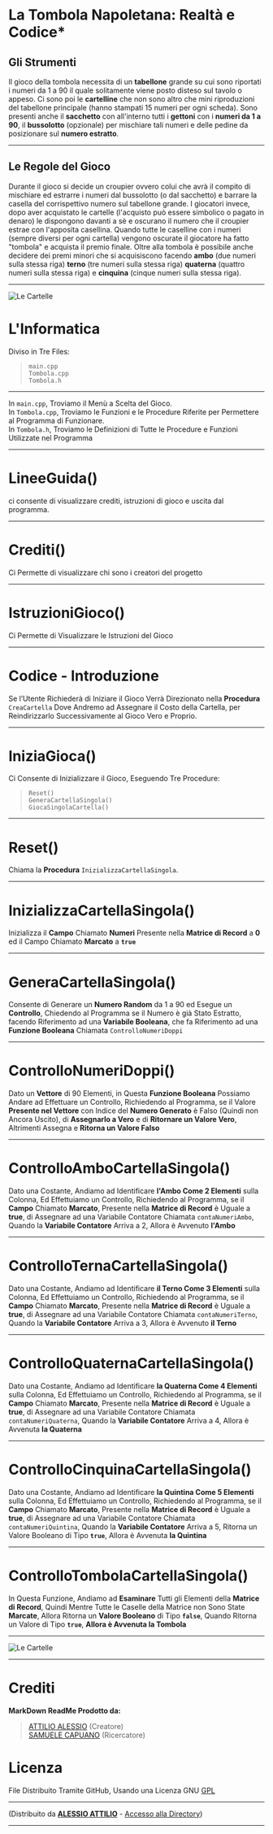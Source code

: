 ﻿
  
  
# La Tombola Napoletana: Realtà e Codice*  
## Gli Strumenti  
Il gioco della tombola necessita di un **tabellone** grande su cui sono riportati i numeri da 1 a 90 il quale solitamente viene posto disteso sul tavolo o appeso. Ci sono poi le **cartelline** che non sono altro che mini riproduzioni del tabellone principale (hanno stampati 15 numeri per ogni scheda). Sono presenti anche il **sacchetto** con all'interno tutti i **gettoni** con i **numeri da 1 a 90**, il **bussolotto** (opzionale) per mischiare tali numeri e delle pedine da posizionare sul **numero estratto**.  
  
---  
  
## Le Regole del Gioco  
Durante il gioco si decide un croupier ovvero colui che avrà il compito di mischiare ed estrarre i numeri dal bussolotto (o dal sacchetto) e barrare la casella del corrispettivo numero sul tabellone grande. I giocatori invece, dopo aver acquistato le cartelle (l'acquisto può essere simbolico o pagato in denaro) le dispongono davanti a sè e oscurano il numero che il croupier estrae con l'apposita casellina. Quando tutte le caselline con i numeri (sempre diversi per ogni cartella) vengono oscurate il giocatore ha fatto "tombola" e acquista il premio finale. Oltre alla tombola è possibile anche decidere dei premi minori che si acquisiscono facendo **ambo** (due numeri sulla stessa riga) **terno** (tre numeri sulla stessa riga) **quaterna** (quattro numeri sulla stessa riga) e **cinquina** (cinque numeri sulla stessa riga).  

  ---

![Le Cartelle](https://www.compratombolaonline.it/wp-content/uploads/2018/10/T1_15_A_WHITE-1.png)  

 # L'Informatica  
Diviso in Tre Files:  
> `main.cpp`  
> `Tombola.cpp`  
> `Tombola.h`  
  
---  
In `main.cpp`, Troviamo il Menù a Scelta del Gioco.  
In   `Tombola.cpp`, Troviamo le Funzioni e le Procedure Riferite per Permettere al Programma di Funzionare.  
In `Tombola.h`, Troviamo le Definizioni di Tutte le Procedure e Funzioni Utilizzate nel Programma  
  
---
# LineeGuida()  
ci consente di visualizzare crediti, istruzioni di gioco e uscita dal programma.  
   
---  
# Crediti()  
Ci Permette di visualizzare chi sono i creatori del progetto  
  
---  
  
# IstruzioniGioco()  
Ci Permette di Visualizzare le Istruzioni del Gioco  
  
---  
# Codice - Introduzione  
Se l’Utente Richiederà di Iniziare il Gioco Verrà Direzionato nella **Procedura** `CreaCartella` Dove Andremo ad Assegnare il Costo della Cartella, per Reindirizzarlo Successivamente al Gioco Vero e Proprio.  
  
---  
# IniziaGioca()  
Ci Consente di Inizializzare il Gioco, Eseguendo Tre Procedure:  
  
> `Reset()`    
> `GeneraCartellaSingola()`  
> `GiocaSingolaCartella()`  
  
---  
  
# Reset()  
Chiama la **Procedura** `InizializzaCartellaSingola`.  
  
---  
  
# InizializzaCartellaSingola()  
Inizializza il **Campo** Chiamato **Numeri** Presente nella **Matrice di Record** a **0** ed il Campo Chiamato **Marcato** a **`true`**  
  
---  
  
# GeneraCartellaSingola()  
Consente di Generare un **Numero Random** da 1 a 90 ed Esegue un **Controllo**, Chiedendo al Programma se il Numero è già Stato Estratto, facendo Riferimento ad una **Variabile Booleana**, che fa Riferimento ad una **Funzione Booleana**  Chiamata `ControlloNumeriDoppi`  
  
---  
  
# ControlloNumeriDoppi()  
  
Dato un **Vettore** di 90 Elementi, in Questa **Funzione Booleana** Possiamo  Andare ad Effettuare un Controllo, Richiedendo al Programma, se il Valore **Presente nel Vettore** con Indice del **Numero Generato** è Falso (Quindi non Ancora Uscito), di **Assegnarlo a Vero** e di **Ritornare un Valore Vero**, Altrimenti Assegna e **Ritorna un Valore Falso**  
  
---  
  
# ControlloAmboCartellaSingola()  
Dato una Costante, Andiamo ad Identificare **l'Ambo Come 2 Elementi** sulla Colonna, Ed Effettuiamo un Controllo, Richiedendo al Programma, se il **Campo** Chiamato **Marcato**, Presente nella **Matrice di Record** è Uguale a **true**, di Assegnare ad una Variabile Contatore Chiamata `contaNumeriAmbo`, Quando la **Variabile Contatore** Arriva a 2, Allora è Avvenuto **l'Ambo**  
  
---  
  
# ControlloTernaCartellaSingola()  
Dato una Costante, Andiamo ad Identificare **il Terno Come 3 Elementi** sulla Colonna, Ed Effettuiamo un Controllo, Richiedendo al Programma, se il **Campo** Chiamato **Marcato**, Presente nella **Matrice di Record** è Uguale a **true**, di Assegnare ad una Variabile Contatore Chiamata `contaNumeriTerno`, Quando la **Variabile Contatore** Arriva a 3, Allora è Avvenuto **il Terno**  
  
---  
# ControlloQuaternaCartellaSingola()  
Dato una Costante, Andiamo ad Identificare **la Quaterna Come 4 Elementi** sulla Colonna, Ed Effettuiamo un Controllo, Richiedendo al Programma, se il **Campo** Chiamato **Marcato**, Presente nella **Matrice di Record** è Uguale a **true**, di Assegnare ad una Variabile Contatore Chiamata `contaNumeriQuaterna`, Quando la **Variabile Contatore** Arriva a 4, Allora è Avvenuta **la Quaterna**  
  
---  
# ControlloCinquinaCartellaSingola()  
Dato una Costante, Andiamo ad Identificare **la Quintina Come 5 Elementi** sulla Colonna, Ed Effettuiamo un Controllo, Richiedendo al Programma, se il **Campo** Chiamato **Marcato**, Presente nella **Matrice di Record** è Uguale a **true**, di Assegnare ad una Variabile Contatore Chiamata `contaNumeriQuintina`, Quando la **Variabile Contatore** Arriva a 5, Ritorna un Valore Booleano di Tipo **`true`**, Allora è Avvenuta **la Quintina**  
  
---  
# ControlloTombolaCartellaSingola()  
In Questa Funzione, Andiamo ad **Esaminare** Tutti gli Elementi della **Matrice di Record**, Quindi Mentre Tutte le Caselle della Matrice non Sono State **Marcate**, Allora Ritorna un **Valore Booleano** di Tipo **`false`**, Quando Ritorna un Valore di Tipo **`true`**, **Allora è Avvenuta la Tombola**  
  
---  
![Le Cartelle](https://wips.plug.it/cips/paginegialle.it/magazine/cms/2018/12/93519067_s-Cropped.jpg?w=744&h=418&a=c)  
  
---  
  
# Crediti  
**MarkDown ReadMe Prodotto da:**  
> [ATTILIO ALESSIO](mailto:alessio.attilio@itimedi.it) (Creatore)  
> [SAMUELE CAPUANO](mailto:samuele.capuano@itimedi.it) (Ricercatore)  
  
# Licenza  
File Distribuito Tramite GitHub, Usando una Licenza GNU [GPL](https://github.com/AlessioAttilio/Tombola/blob/main/LICENSE)  
  
---  
(Distribuito da **[ALESSIO ATTILIO](https://alessio-attilio.info/)** - [Accesso alla Directory](https://github.com/AlessioAttilio/Tombola))  
  
---
